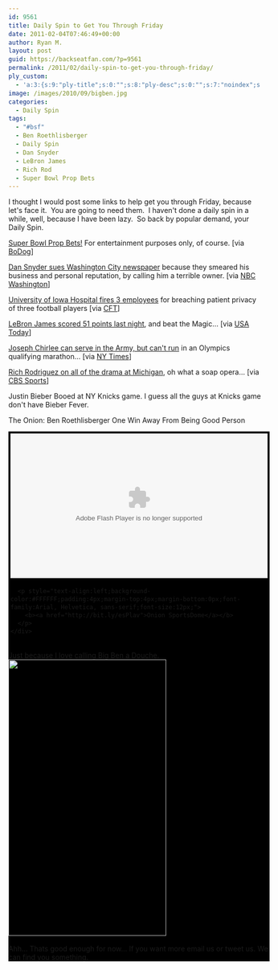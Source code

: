 ```yaml
---
id: 9561
title: Daily Spin to Get You Through Friday
date: 2011-02-04T07:46:49+00:00
author: Ryan M.
layout: post
guid: https://backseatfan.com/?p=9561
permalink: /2011/02/daily-spin-to-get-you-through-friday/
ply_custom:
  - 'a:3:{s:9:"ply-title";s:0:"";s:8:"ply-desc";s:0:"";s:7:"noindex";s:0:"";}'
image: /images/2010/09/bigben.jpg
categories:
  - Daily Spin
tags:
  - "#bsf"
  - Ben Roethlisberger
  - Daily Spin
  - Dan Snyder
  - LeBron James
  - Rich Rod
  - Super Bowl Prop Bets
---
```


<div class="entry">
  <p>
    I thought I would post some links to help get you through Friday, because let's face it.  You are going to need them.  I haven't done a daily spin in a while, well, because I have been lazy.  So back by popular demand, your Daily Spin.
  </p>

  <p>
    <a href="http://sports.bodog.com/sports-betting/football-player-props.jsp">Super Bowl Prop Bets!</a> For entertainment purposes only, of course. [via <a href="http://sports.bodog.com/sports-betting/football-player-props.jsp">BoDog</a>]
  </p>

  <p>
    <a href="http://www.nbcwashington.com/news/local-beat/Dan-Snyder-Sues-Washington-City-Paper-115174714.html?dr">Dan Snyder sues Washington City newspaper</a> because they smeared his business and personal reputation, by calling him a terrible owner. [via <a href="http://www.nbcwashington.com/news/local-beat/Dan-Snyder-Sues-Washington-City-Paper-115174714.html?dr">NBC Washington</a>]
  </p>

  <p>
    <a href="http://collegefootballtalk.nbcsports.com/2011/02/03/iowa-hospital-fires-three-after-privacy-breach-involving-players/">University of Iowa Hospital fires 3 employees</a> for breaching patient privacy of three football players [via <a href="http://collegefootballtalk.nbcsports.com/2011/02/03/iowa-hospital-fires-three-after-privacy-breach-involving-players/">CFT</a>]
  </p>

  <p>
    <a href="http://www.usatoday.com/sports/basketball/nba/2011-02-03-heat-magic_N.htm">LeBron James scored 51 points last night</a>, and beat the Magic&#8230; [via <a href="http://www.usatoday.com/sports/basketball/nba/2011-02-03-heat-magic_N.htm">USA Today</a>]
  </p>

  <p>
    <a href="http://www.nytimes.com/2011/02/04/sports/04runner.html?_r=1&#038;ref=sports">Joseph Chirlee can serve in the Army, but can't run</a> in an Olympics qualifying marathon&#8230; [via <a href="http://www.nytimes.com/2011/02/04/sports/04runner.html?_r=1&#038;ref=sports">NY Times</a>]
  </p>

  <p>
    <a href="http://www.cbssports.com/collegefootball/story/14640415/rich-rod-we-thought-it-was-just-getting-ready-to-take-off?ttag=gen10_on_all_fb_na_txt_0001">Rich Rodriguez on all of the drama at Michigan</a>, oh what a soap opera&#8230; [via <a href="http://www.cbssports.com/collegefootball/story/14640415/rich-rod-we-thought-it-was-just-getting-ready-to-take-off?ttag=gen10_on_all_fb_na_txt_0001">CBS Sports</a>]
  </p>

  <p>
    Justin Bieber Booed at NY Knicks game. I guess all the guys at Knicks game don't have Bieber Fever.<br />
  </p>

  <p>
    The Onion: Ben Roethlisberger One Win Away From Being Good Person
  </p>

  <div style="background-color:#000000;width:520px;">
    <div style="padding:4px;">
      <embed src="http://media.mtvnservices.com/mgid:cms:video:onionsportsnetwork.com:372922" width="512" height="288" type="application/x-shockwave-flash" allowFullScreen="true" allowScriptAccess="always" base="." flashVars="">
      </embed></p>

      <p style="text-align:left;background-color:#FFFFFF;padding:4px;margin-top:4px;margin-bottom:0px;font-family:Arial, Helvetica, sans-serif;font-size:12px;">
        <b><a href="http://bit.ly/esPlav">Onion SportsDome</a></b>
      </p>
    </div>
  </div>

  <p>
    Just because I love calling Big Ben a Douche.<br /> <img src="/images/2010/04/BenRoethlisbergerdouche.jpg" alt="" title="BenRoethlisbergerdouche" width="314" height="550" class="aligncenter size-full wp-image-5334" srcset="/images/2010/04/BenRoethlisbergerdouche.jpg 314w, /images/2010/04/BenRoethlisbergerdouche-171x300.jpg 171w" sizes="(max-width: 314px) 100vw, 314px" />
  </p>

  <p>
    Ahh&#8230; Thats good enough for now&#8230; If you want more email us or tweet us. We can find you something.
  </p>
</div>
